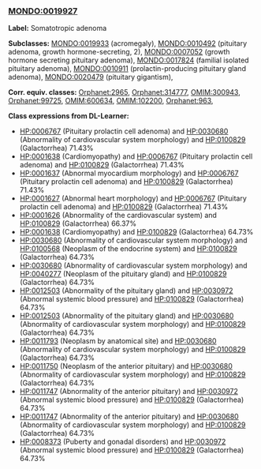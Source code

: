 
### [MONDO:0019927](http://purl.obolibrary.org/obo/MONDO_0019927)
**Label:** Somatotropic adenoma

**Subclasses:** [MONDO:0019933](http://purl.obolibrary.org/obo/MONDO_0019933) (acromegaly), [MONDO:0010492](http://purl.obolibrary.org/obo/MONDO_0010492) (pituitary adenoma, growth hormone-secreting, 2), [MONDO:0007052](http://purl.obolibrary.org/obo/MONDO_0007052) (growth hormone secreting pituitary adenoma), [MONDO:0017824](http://purl.obolibrary.org/obo/MONDO_0017824) (familial isolated pituitary adenoma), [MONDO:0010911](http://purl.obolibrary.org/obo/MONDO_0010911) (prolactin-producing pituitary gland adenoma), [MONDO:0020479](http://purl.obolibrary.org/obo/MONDO_0020479) (pituitary gigantism), 

**Corr. equiv. classes:** [Orphanet:2965](http://www.orpha.net/ORDO/Orphanet_2965), [Orphanet:314777](http://www.orpha.net/ORDO/Orphanet_314777), [OMIM:300943](http://purl.obolibrary.org/obo/OMIM_300943), [Orphanet:99725](http://www.orpha.net/ORDO/Orphanet_99725), [OMIM:600634](http://purl.obolibrary.org/obo/OMIM_600634), [OMIM:102200](http://purl.obolibrary.org/obo/OMIM_102200), [Orphanet:963](http://www.orpha.net/ORDO/Orphanet_963), 

**Class expressions from DL-Learner:**

- [HP:0006767](http://purl.obolibrary.org/obo/HP_0006767) (Pituitary prolactin cell adenoma) and [HP:0030680](http://purl.obolibrary.org/obo/HP_0030680) (Abnormality of cardiovascular system morphology) and [HP:0100829](http://purl.obolibrary.org/obo/HP_0100829) (Galactorrhea) 71.43%
- [HP:0001638](http://purl.obolibrary.org/obo/HP_0001638) (Cardiomyopathy) and [HP:0006767](http://purl.obolibrary.org/obo/HP_0006767) (Pituitary prolactin cell adenoma) and [HP:0100829](http://purl.obolibrary.org/obo/HP_0100829) (Galactorrhea) 71.43%
- [HP:0001637](http://purl.obolibrary.org/obo/HP_0001637) (Abnormal myocardium morphology) and [HP:0006767](http://purl.obolibrary.org/obo/HP_0006767) (Pituitary prolactin cell adenoma) and [HP:0100829](http://purl.obolibrary.org/obo/HP_0100829) (Galactorrhea) 71.43%
- [HP:0001627](http://purl.obolibrary.org/obo/HP_0001627) (Abnormal heart morphology) and [HP:0006767](http://purl.obolibrary.org/obo/HP_0006767) (Pituitary prolactin cell adenoma) and [HP:0100829](http://purl.obolibrary.org/obo/HP_0100829) (Galactorrhea) 71.43%
- [HP:0001626](http://purl.obolibrary.org/obo/HP_0001626) (Abnormality of the cardiovascular system) and [HP:0100829](http://purl.obolibrary.org/obo/HP_0100829) (Galactorrhea) 66.37%
- [HP:0001638](http://purl.obolibrary.org/obo/HP_0001638) (Cardiomyopathy) and [HP:0100829](http://purl.obolibrary.org/obo/HP_0100829) (Galactorrhea) 64.73%
- [HP:0030680](http://purl.obolibrary.org/obo/HP_0030680) (Abnormality of cardiovascular system morphology) and [HP:0100568](http://purl.obolibrary.org/obo/HP_0100568) (Neoplasm of the endocrine system) and [HP:0100829](http://purl.obolibrary.org/obo/HP_0100829) (Galactorrhea) 64.73%
- [HP:0030680](http://purl.obolibrary.org/obo/HP_0030680) (Abnormality of cardiovascular system morphology) and [HP:0040277](http://purl.obolibrary.org/obo/HP_0040277) (Neoplasm of the pituitary gland) and [HP:0100829](http://purl.obolibrary.org/obo/HP_0100829) (Galactorrhea) 64.73%
- [HP:0012503](http://purl.obolibrary.org/obo/HP_0012503) (Abnormality of the pituitary gland) and [HP:0030972](http://purl.obolibrary.org/obo/HP_0030972) (Abnormal systemic blood pressure) and [HP:0100829](http://purl.obolibrary.org/obo/HP_0100829) (Galactorrhea) 64.73%
- [HP:0012503](http://purl.obolibrary.org/obo/HP_0012503) (Abnormality of the pituitary gland) and [HP:0030680](http://purl.obolibrary.org/obo/HP_0030680) (Abnormality of cardiovascular system morphology) and [HP:0100829](http://purl.obolibrary.org/obo/HP_0100829) (Galactorrhea) 64.73%
- [HP:0011793](http://purl.obolibrary.org/obo/HP_0011793) (Neoplasm by anatomical site) and [HP:0030680](http://purl.obolibrary.org/obo/HP_0030680) (Abnormality of cardiovascular system morphology) and [HP:0100829](http://purl.obolibrary.org/obo/HP_0100829) (Galactorrhea) 64.73%
- [HP:0011750](http://purl.obolibrary.org/obo/HP_0011750) (Neoplasm of the anterior pituitary) and [HP:0030680](http://purl.obolibrary.org/obo/HP_0030680) (Abnormality of cardiovascular system morphology) and [HP:0100829](http://purl.obolibrary.org/obo/HP_0100829) (Galactorrhea) 64.73%
- [HP:0011747](http://purl.obolibrary.org/obo/HP_0011747) (Abnormality of the anterior pituitary) and [HP:0030972](http://purl.obolibrary.org/obo/HP_0030972) (Abnormal systemic blood pressure) and [HP:0100829](http://purl.obolibrary.org/obo/HP_0100829) (Galactorrhea) 64.73%
- [HP:0011747](http://purl.obolibrary.org/obo/HP_0011747) (Abnormality of the anterior pituitary) and [HP:0030680](http://purl.obolibrary.org/obo/HP_0030680) (Abnormality of cardiovascular system morphology) and [HP:0100829](http://purl.obolibrary.org/obo/HP_0100829) (Galactorrhea) 64.73%
- [HP:0008373](http://purl.obolibrary.org/obo/HP_0008373) (Puberty and gonadal disorders) and [HP:0030972](http://purl.obolibrary.org/obo/HP_0030972) (Abnormal systemic blood pressure) and [HP:0100829](http://purl.obolibrary.org/obo/HP_0100829) (Galactorrhea) 64.73%


